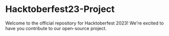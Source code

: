 # Hacktoberfest23-Project
Welcome to the official repository for Hacktoberfest 2023! We're excited to have you contribute to our open-source project.
